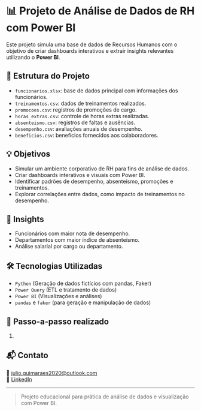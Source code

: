 # 📊 Projeto de Análise de Dados de RH com Power BI

Este projeto simula uma base de dados de Recursos Humanos com o objetivo de criar dashboards interativos e extrair insights relevantes utilizando o **Power BI**.

## 📁 Estrutura do Projeto

- `funcionarios.xlsx`: base de dados principal com informações dos funcionários.
- `treinamentos.csv`: dados de treinamentos realizados.
- `promocoes.csv`: registros de promoções de cargo.
- `horas_extras.csv`: controle de horas extras realizadas.
- `absenteismo.csv`: registros de faltas e ausências.
- `desempenho.csv`: avaliações anuais de desempenho.
- `beneficios.csv`: benefícios fornecidos aos colaboradores.

## 💡 Objetivos

- Simular um ambiente corporativo de RH para fins de análise de dados.
- Criar dashboards interativos e visuais com Power BI.
- Identificar padrões de desempenho, absenteísmo, promoções e treinamentos.
- Explorar correlações entre dados, como impacto de treinamentos no desempenho.

## 📌 Insights

- Funcionários com maior nota de desempenho.
- Departamentos com maior índice de absenteísmo.
- Análise salarial por cargo ou departamento.

## 🛠️ Tecnologias Utilizadas

- `Python` (Geração de dados fictícios com pandas, Faker)
- `Power Query` (ETL e tratamento de dados)
- `Power BI` (Visualizações e análises)
- `pandas` e `faker` (para geração e manipulação de dados)

## 🚀 Passo-a-passo realizado

1. 

## 📬 Contato
 
📧 julio.guimaraes2020@outlook.com  
💼 [LinkedIn](https://www.linkedin.com/in/j-guimaraes/)

---

> Projeto educacional para prática de análise de dados e visualização com Power BI.
